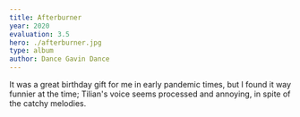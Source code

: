 ```yaml
---
title: Afterburner
year: 2020
evaluation: 3.5
hero: ./afterburner.jpg
type: album
author: Dance Gavin Dance
---
```


It was a great birthday gift for me in early pandemic times, but I found it way funnier at the time; Tilian's voice seems processed and annoying, in spite of the catchy melodies.
